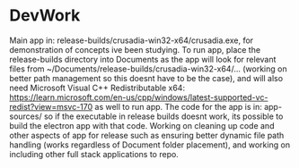 # DevWork 
Main app in: release-builds/crusadia-win32-x64/crusadia.exe, for demonstration of concepts ive been studying.
To run app, place the release-builds directory into Documents as the app will look for relevant files from ~/Documents/release-builds/crusadia-win32-x64/... (working on better path management so this doesnt have to be the case), and will also need Microsoft Visual C++ Redistributable x64: https://learn.microsoft.com/en-us/cpp/windows/latest-supported-vc-redist?view=msvc-170 as well to run app. The code for the app is in: app-sources/ so if the executable in release builds doesnt work, its possible to build the electron app with that code.
Working on cleaning up code and other aspects of app for release such as ensuring better dynamic file path handling (works regardless of Document folder placement), and working on including other full stack applications to repo.
